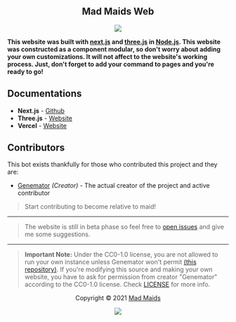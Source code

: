 <h2 align="center">Mad Maids Web</h2>

<p align="center"><a href="https://maid.uz"><img src="https://img.shields.io/static/v1.svg?style=flat-square&label=vercel&message=deployed&logoColor=eceff4&logo=github&colorA=000000&colorB=ffffff"/></a></p>

**This website was built with [next.js](https://github.com/vercel/next.js) and [three.js](https://threejs.org/) in
[Node.js](https://nodejs.org/en/). This website was constructed as a component modular, so don't
worry about adding your own customizations. It will not affect to the website's
working process. Just, don't forget to add your command to pages and
you're ready to go!**

## Documentations

- **Next.js** - [Github](https://github.com/vercel/next.js)
- **Three.js** - [Website](https://threejs.org/)
- **Vercel** - [Website](https://vercel.com)

## Contributors

This bot exists thankfully for those who contributed this project and they are:

- [Genemator](https://github.com/genemators) _(Creator)_ - The actual creator
  of the project and active contributor

> Start contributing to become relative to maid!

---

> The website is still in beta phase so feel free to
> [open issues](https://github.com/mad-maids/maid.web/issues/new) and give me some
> suggestions.

---

> **Important Note:** Under the CC0-1.0 license, you are not allowed to run your
> own instance unless Genemator won't permit
> [(this repository)](https://github.com/mad-maids/maid.web). If you're modifying
> this source and making your own website, you have to ask for permission from
> creator "Genemator" according to the CC0-1.0 license. Check [LICENSE](license)
> for more info.

<p align="center">Copyright &copy; 2021 <a href="https://maid.uz" target="_blank">Mad Maids</a></p>

<p align="center"><a href="https://github.com/mad-maids/maid.web/blob/master/license"><img src="https://img.shields.io/static/v1.svg?style=flat-square&label=License&message=CC0-1.0&logoColor=eceff4&logo=github&colorA=000000&colorB=ffffff"/></a></p>

